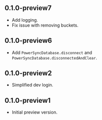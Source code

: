 ## 0.1.0-preview7

- Add logging.
- Fix issue with removing buckets.

## 0.1.0-preview6

- Add `PowerSyncDatabase.disconnect` and `PowerSyncDatabase.disconnectedAndClear`.

## 0.1.0-preview2

- Simplified dev login.

## 0.1.0-preview1

- Initial preview version.
